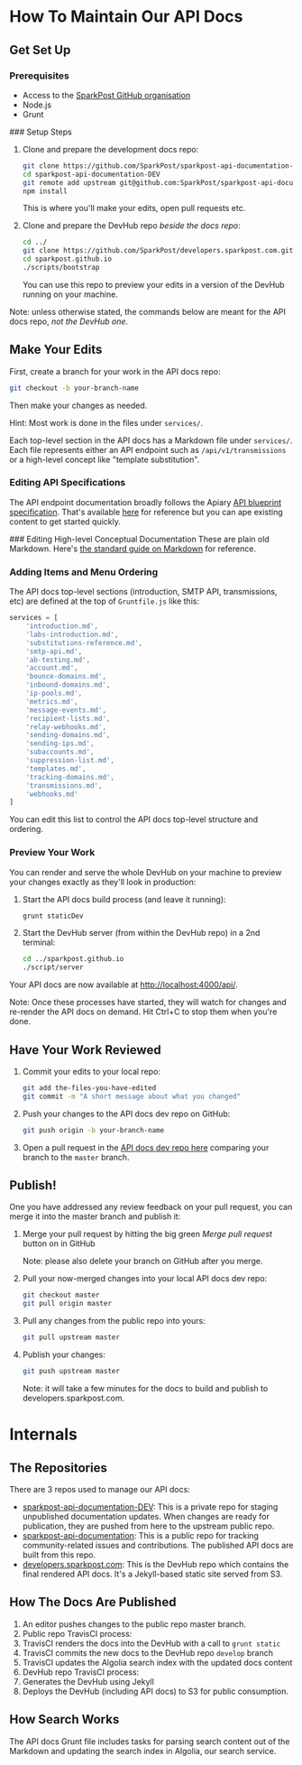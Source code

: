 # How To Maintain Our API Docs

## Get Set Up

### Prerequisites

- Access to the [SparkPost GitHub organisation][github-org]
- Node.js
- Grunt

### Setup Steps

1. Clone and prepare the development docs repo:

    ```sh
    git clone https://github.com/SparkPost/sparkpost-api-documentation-DEV.git
    cd sparkpost-api-documentation-DEV
    git remote add upstream git@github.com:SparkPost/sparkpost-api-documentation.git
    npm install
    ```

    This is where you'll make your edits, open pull requests etc.

1. Clone and prepare the DevHub repo _beside the docs repo_:

    ```sh
    cd ../
    git clone https://github.com/SparkPost/developers.sparkpost.com.git sparkpost.github.io
    cd sparkpost.github.io
    ./scripts/bootstrap
    ```

    You can use this repo to preview your edits in a version of the DevHub running on your machine.

Note: unless otherwise stated, the commands below are meant for the API docs repo, _not the DevHub one_.

## Make Your Edits

First, create a branch for your work in the API docs repo:

```sh
git checkout -b your-branch-name
```

Then make your changes as needed.

Hint: Most work is done in the files under `services/`.

Each top-level section in the API docs has a Markdown file under `services/`. Each file represents either an API endpoint such as `/api/v1/transmissions` or a high-level concept like "template substitution".

### Editing API Specifications
The API endpoint documentation broadly follows the Apiary [API blueprint specification](https://apiblueprint.org/). That's available [here](https://apiblueprint.org/) for reference but you can ape existing content to get started quickly.

### Editing High-level Conceptual Documentation
These are plain old Markdown. Here's [the standard guide on Markdown](https://daringfireball.net/projects/markdown/) for reference.

### Adding Items and Menu Ordering
The API docs top-level sections (introduction, SMTP API, transmissions, etc) are defined at the top of `Gruntfile.js` like this:

```js
services = [
    'introduction.md',
    'labs-introduction.md',
    'substitutions-reference.md',
    'smtp-api.md',
    'ab-testing.md',
    'account.md',
    'bounce-domains.md',
    'inbound-domains.md',
    'ip-pools.md',
    'metrics.md',
    'message-events.md',
    'recipient-lists.md',
    'relay-webhooks.md',
    'sending-domains.md',
    'sending-ips.md',
    'subaccounts.md',
    'suppression-list.md',
    'templates.md',
    'tracking-domains.md',
    'transmissions.md',
    'webhooks.md'
]
```

You can edit this list to control the API docs top-level structure and ordering.

### Preview Your Work

You can render and serve the whole DevHub on your machine to preview your changes exactly as they'll look in production:

1. Start the API docs build process (and leave it running):
    ```sh
    grunt staticDev
    ```

1. Start the DevHub server (from within the DevHub repo) in a 2nd terminal:
    ```sh
    cd ../sparkpost.github.io
    ./script/server
    ```

Your API docs are now available at [http://localhost:4000/api/](http://localhost:4000/api/). 

Note: Once these processes have started, they will watch for changes and re-render the API docs on demand. Hit Ctrl+C to stop them when you're done. 

## Have Your Work Reviewed

1. Commit your edits to your local repo:
    ```sh
    git add the-files-you-have-edited
    git commit -m "A short message about what you changed"
    ```

1. Push your changes to the API docs dev repo on GitHub:
    ```sh
    git push origin -b your-branch-name
    ```

1. Open a pull request in the [API docs dev repo here](https://github.com/SparkPost/sparkpost-api-documentation-DEV/compare) comparing your branch to the `master` branch.

## Publish!

One you have addressed any review feedback on your pull request, you can merge it into the master branch and publish it:

1. Merge your pull request by hitting the big green *Merge pull request* button on in GitHub

    Note: please also delete your branch on GitHub after you merge.

1. Pull your now-merged changes into your local API docs dev repo:
    ```sh
    git checkout master
    git pull origin master
    ```

1. Pull any changes from the public repo into yours:
    ```sh
    git pull upstream master
    ```

1. Publish your changes:
    ```sh
    git push upstream master
    ```

    Note: it will take a few minutes for the docs to build and publish to developers.sparkpost.com.

# Internals

## The Repositories

There are 3 repos used to manage our API docs:

- [sparkpost-api-documentation-DEV][dev-repo]: This is a private repo for staging unpublished documentation updates. When changes are ready for publication, they are pushed from here to the upstream public repo.
- [sparkpost-api-documentation][public-repo]: This is a public repo for tracking community-related issues and contributions. The published API docs are built from this repo.
- [developers.sparkpost.com][devhub-repo]: This is the DevHub repo which contains the final rendered API docs. It's a Jekyll-based static site served from S3.

## How The Docs Are Published

1. An editor pushes changes to the public repo master branch.
1. Public repo TravisCI process:
  1. TravisCI renders the docs into the DevHub with a call to `grunt static`
  1. TravisCI commits the new docs to the DevHub repo `develop` branch
  1. TravisCI updates the Algolia search index with the updated docs content
1. DevHub repo TravisCI process:
  1. Generates the DevHub using Jekyll
  1. Deploys the DevHub (including API docs) to S3 for public consumption.

## How Search Works

The API docs Grunt file includes tasks for parsing search content out of the Markdown and updating the search index in Algolia, our search service.

[github-org]: https://github.com/SparkPost/ 
[dev-repo]: https://github.com/SparkPost/sparkpost-api-documentation-dev
[public-repo]: https://github.com/SparkPost/sparkpost-api-documentation
[devhub-repo]: https://github.com/SparkPost/developers.sparkpost.com

